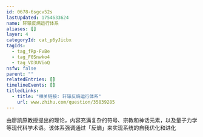 ```yaml
---
id: 0678-6sgcv52s
lastUpdated: 1754633624
name: 轩辕反熵运行体系
aliases: []
layer: 4
categoryId: cat_p6yJicbx
tagIds:
  - tag_fRp-FvBe
  - tag_F0Snwko4
  - tag_VD3UVioQ
nsfw: false
parent: ""
relatedEntries: []
timelineEvents: []
titledLinks:
  - title: "相关链接: 轩辕反熵运行体系"
    url: www.zhihu.com/question/35839285
---
```


由廖凯原教授提出的理论，内容充满复杂的符号、宗教和神话元素，以及量子力学等现代科学术语。该体系强调通过「反熵」来实现系统的自我优化和进化